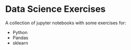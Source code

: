 # Data Science Exercises

A collection of jupyter notebooks with some exercises for:

* Python
* Pandas
* sklearn
